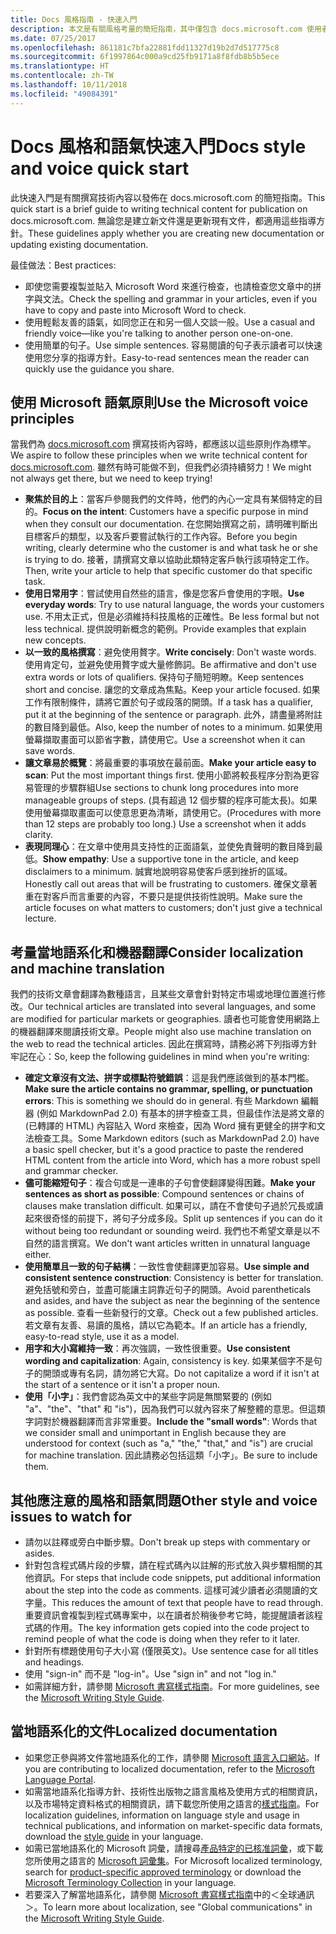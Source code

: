 ```yaml
---
title: Docs 風格指南 - 快速入門
description: 本文是有關風格考量的簡短指南，其中僅包含 docs.microsoft.com 使用者入門的基本主題。
ms.date: 07/25/2017
ms.openlocfilehash: 861181c7bfa22881fdd11327d19b2d7d517775c8
ms.sourcegitcommit: 6f1997864c000a9cd25fb9171a8f8fdb8b5b5ece
ms.translationtype: HT
ms.contentlocale: zh-TW
ms.lasthandoff: 10/11/2018
ms.locfileid: "49084391"
---
```

# <a name="docs-style-and-voice-quick-start"></a><span data-ttu-id="5eb50-103">Docs 風格和語氣快速入門</span><span class="sxs-lookup"><span data-stu-id="5eb50-103">Docs style and voice quick start</span></span>

<span data-ttu-id="5eb50-104">此快速入門是有關撰寫技術內容以發佈在 docs.microsoft.com 的簡短指南。</span><span class="sxs-lookup"><span data-stu-id="5eb50-104">This quick start is a brief guide to writing technical content for publication on docs.microsoft.com.</span></span> <span data-ttu-id="5eb50-105">無論您是建立新文件還是更新現有文件，都適用這些指導方針。</span><span class="sxs-lookup"><span data-stu-id="5eb50-105">These guidelines apply whether you are creating new documentation or updating existing documentation.</span></span>

<span data-ttu-id="5eb50-106">最佳做法：</span><span class="sxs-lookup"><span data-stu-id="5eb50-106">Best practices:</span></span>

- <span data-ttu-id="5eb50-107">即使您需要複製並貼入 Microsoft Word 來進行檢查，也請檢查您文章中的拼字與文法。</span><span class="sxs-lookup"><span data-stu-id="5eb50-107">Check the spelling and grammar in your articles, even if you have to copy and paste into Microsoft Word to check.</span></span>
- <span data-ttu-id="5eb50-108">使用輕鬆友善的語氣，如同您正在和另一個人交談一般。</span><span class="sxs-lookup"><span data-stu-id="5eb50-108">Use a casual and friendly voice—like you're talking to another person one-on-one.</span></span>
- <span data-ttu-id="5eb50-109">使用簡單的句子。</span><span class="sxs-lookup"><span data-stu-id="5eb50-109">Use simple sentences.</span></span> <span data-ttu-id="5eb50-110">容易閱讀的句子表示讀者可以快速使用您分享的指導方針。</span><span class="sxs-lookup"><span data-stu-id="5eb50-110">Easy-to-read sentences mean the reader can quickly use the guidance you share.</span></span>

## <a name="use-the-microsoft-voice-principles"></a><span data-ttu-id="5eb50-111">使用 Microsoft 語氣原則</span><span class="sxs-lookup"><span data-stu-id="5eb50-111">Use the Microsoft voice principles</span></span>

<span data-ttu-id="5eb50-112">當我們為 [docs.microsoft.com](https://docs.microsoft.com) 撰寫技術內容時，都應該以這些原則作為標竿。</span><span class="sxs-lookup"><span data-stu-id="5eb50-112">We aspire to follow these principles when we write technical content for [docs.microsoft.com](https://docs.microsoft.com).</span></span> <span data-ttu-id="5eb50-113">雖然有時可能做不到，但我們必須持續努力！</span><span class="sxs-lookup"><span data-stu-id="5eb50-113">We might not always get there, but we need to keep trying!</span></span>

- <span data-ttu-id="5eb50-114">**聚焦於目的上**：當客戶參閱我們的文件時，他們的內心一定具有某個特定的目的。</span><span class="sxs-lookup"><span data-stu-id="5eb50-114">**Focus on the intent**: Customers have a specific purpose in mind when they consult our documentation.</span></span> <span data-ttu-id="5eb50-115">在您開始撰寫之前，請明確判斷出目標客戶的類型，以及客戶要嘗試執行的工作內容。</span><span class="sxs-lookup"><span data-stu-id="5eb50-115">Before you begin writing, clearly determine who the customer is and what task he or she is trying to do.</span></span> <span data-ttu-id="5eb50-116">接著，請撰寫文章以協助此類特定客戶執行該項特定工作。</span><span class="sxs-lookup"><span data-stu-id="5eb50-116">Then, write your article to help that specific customer do that specific task.</span></span>
- <span data-ttu-id="5eb50-117">**使用日常用字**：嘗試使用自然些的語言，像是您客戶會使用的字眼。</span><span class="sxs-lookup"><span data-stu-id="5eb50-117">**Use everyday words**: Try to use natural language, the words your customers use.</span></span> <span data-ttu-id="5eb50-118">不用太正式，但是必須維持科技風格的正確性。</span><span class="sxs-lookup"><span data-stu-id="5eb50-118">Be less formal but not less technical.</span></span> <span data-ttu-id="5eb50-119">提供說明新概念的範例。</span><span class="sxs-lookup"><span data-stu-id="5eb50-119">Provide examples that explain new concepts.</span></span>
- <span data-ttu-id="5eb50-120">**以一致的風格撰寫**：避免使用贅字。</span><span class="sxs-lookup"><span data-stu-id="5eb50-120">**Write concisely**: Don't waste words.</span></span> <span data-ttu-id="5eb50-121">使用肯定句，並避免使用贅字或大量修飾詞。</span><span class="sxs-lookup"><span data-stu-id="5eb50-121">Be affirmative and don't use extra words or lots of qualifiers.</span></span> <span data-ttu-id="5eb50-122">保持句子簡短明瞭。</span><span class="sxs-lookup"><span data-stu-id="5eb50-122">Keep sentences short and concise.</span></span> <span data-ttu-id="5eb50-123">讓您的文章成為焦點。</span><span class="sxs-lookup"><span data-stu-id="5eb50-123">Keep your article focused.</span></span> <span data-ttu-id="5eb50-124">如果工作有限制條件，請將它置於句子或段落的開頭。</span><span class="sxs-lookup"><span data-stu-id="5eb50-124">If a task has a qualifier, put it at the beginning of the sentence or paragraph.</span></span> <span data-ttu-id="5eb50-125">此外，請盡量將附註的數目降到最低。</span><span class="sxs-lookup"><span data-stu-id="5eb50-125">Also, keep the number of notes to a minimum.</span></span> <span data-ttu-id="5eb50-126">如果使用螢幕擷取畫面可以節省字數，請使用它。</span><span class="sxs-lookup"><span data-stu-id="5eb50-126">Use a screenshot when it can save words.</span></span>
- <span data-ttu-id="5eb50-127">**讓文章易於概覽**：將最重要的事項放在最前面。</span><span class="sxs-lookup"><span data-stu-id="5eb50-127">**Make your article easy to scan**: Put the most important things first.</span></span> <span data-ttu-id="5eb50-128">使用小節將較長程序分割為更容易管理的步驟群組</span><span class="sxs-lookup"><span data-stu-id="5eb50-128">Use sections to chunk long procedures into more manageable groups of steps.</span></span> <span data-ttu-id="5eb50-129">(具有超過 12 個步驟的程序可能太長)。如果使用螢幕擷取畫面可以使意思更為清晰，請使用它。</span><span class="sxs-lookup"><span data-stu-id="5eb50-129">(Procedures with more than 12 steps are probably too long.) Use a screenshot when it adds clarity.</span></span>
- <span data-ttu-id="5eb50-130">**表現同理心**：在文章中使用具支持性的正面語氣，並使免責聲明的數目降到最低。</span><span class="sxs-lookup"><span data-stu-id="5eb50-130">**Show empathy**: Use a supportive tone in the article, and keep disclaimers to a minimum.</span></span> <span data-ttu-id="5eb50-131">誠實地說明容易使客戶感到挫折的區域。</span><span class="sxs-lookup"><span data-stu-id="5eb50-131">Honestly call out areas that will be frustrating to customers.</span></span> <span data-ttu-id="5eb50-132">確保文章著重在對客戶而言重要的內容，不要只是提供技術性說明。</span><span class="sxs-lookup"><span data-stu-id="5eb50-132">Make sure the article focuses on what matters to customers; don't just give a technical lecture.</span></span>

## <a name="consider-localization-and-machine-translation"></a><span data-ttu-id="5eb50-133">考量當地語系化和機器翻譯</span><span class="sxs-lookup"><span data-stu-id="5eb50-133">Consider localization and machine translation</span></span>

<span data-ttu-id="5eb50-134">我們的技術文章會翻譯為數種語言，且某些文章會針對特定市場或地理位置進行修改。</span><span class="sxs-lookup"><span data-stu-id="5eb50-134">Our technical articles are translated into several languages, and some are modified for particular markets or geographies.</span></span> <span data-ttu-id="5eb50-135">讀者也可能會使用網路上的機器翻譯來閱讀技術文章。</span><span class="sxs-lookup"><span data-stu-id="5eb50-135">People might also use machine translation on the web to read the technical articles.</span></span> <span data-ttu-id="5eb50-136">因此在撰寫時，請務必將下列指導方針牢記在心：</span><span class="sxs-lookup"><span data-stu-id="5eb50-136">So, keep the following guidelines in mind when you're writing:</span></span>

- <span data-ttu-id="5eb50-137">**確定文章沒有文法、拼字或標點符號錯誤**：這是我們應該做到的基本門檻。</span><span class="sxs-lookup"><span data-stu-id="5eb50-137">**Make sure the article contains no grammar, spelling, or punctuation errors**: This is something we should do in general.</span></span> <span data-ttu-id="5eb50-138">有些 Markdown 編輯器 (例如 MarkdownPad 2.0) 有基本的拼字檢查工具，但最佳作法是將文章的 (已轉譯的 HTML) 內容貼入 Word 來檢查，因為 Word 擁有更健全的拼字和文法檢查工具。</span><span class="sxs-lookup"><span data-stu-id="5eb50-138">Some Markdown editors (such as MarkdownPad 2.0) have a basic spell checker, but it's a good practice to paste the rendered HTML content from the article into Word, which has a more robust spell and grammar checker.</span></span>
- <span data-ttu-id="5eb50-139">**儘可能縮短句子**：複合句或是一連串的子句會使翻譯變得困難。</span><span class="sxs-lookup"><span data-stu-id="5eb50-139">**Make your sentences as short as possible**: Compound sentences or chains of clauses make translation difficult.</span></span> <span data-ttu-id="5eb50-140">如果可以，請在不會使句子過於冗長或讀起來很奇怪的前提下，將句子分成多段。</span><span class="sxs-lookup"><span data-stu-id="5eb50-140">Split up sentences if you can do it without being too redundant or sounding weird.</span></span> <span data-ttu-id="5eb50-141">我們也不希望文章是以不自然的語言撰寫。</span><span class="sxs-lookup"><span data-stu-id="5eb50-141">We don't want articles written in unnatural language either.</span></span>
- <span data-ttu-id="5eb50-142">**使用簡單且一致的句子結構**：一致性會使翻譯更加容易。</span><span class="sxs-lookup"><span data-stu-id="5eb50-142">**Use simple and consistent sentence construction**: Consistency is better for translation.</span></span> <span data-ttu-id="5eb50-143">避免括號和旁白，並盡可能讓主詞靠近句子的開頭。</span><span class="sxs-lookup"><span data-stu-id="5eb50-143">Avoid parentheticals and asides, and have the subject as near the beginning of the sentence as possible.</span></span> <span data-ttu-id="5eb50-144">查看一些新發行的文章。</span><span class="sxs-lookup"><span data-stu-id="5eb50-144">Check out a few published articles.</span></span> <span data-ttu-id="5eb50-145">若文章有友善、易讀的風格，請以它為範本。</span><span class="sxs-lookup"><span data-stu-id="5eb50-145">If an article has a friendly, easy-to-read style, use it as a model.</span></span>
- <span data-ttu-id="5eb50-146">**用字和大小寫維持一致**：再次強調，一致性很重要。</span><span class="sxs-lookup"><span data-stu-id="5eb50-146">**Use consistent wording and capitalization**: Again, consistency is key.</span></span> <span data-ttu-id="5eb50-147">如果某個字不是句子的開頭或專有名詞，請勿將它大寫。</span><span class="sxs-lookup"><span data-stu-id="5eb50-147">Do not capitalize a word if it isn't at the start of a sentence or it isn't a proper noun.</span></span>
- <span data-ttu-id="5eb50-148">**使用「小字」**：我們會認為英文中的某些字詞是無關緊要的 (例如 "a"、"the"、"that" 和 "is")，因為我們可以就內容來了解整體的意思。但這類字詞對於機器翻譯而言非常重要。</span><span class="sxs-lookup"><span data-stu-id="5eb50-148">**Include the "small words"**: Words that we consider small and unimportant in English because they are understood for context (such as "a," "the," "that," and "is") are crucial for machine translation.</span></span> <span data-ttu-id="5eb50-149">因此請務必包括這類「小字」。</span><span class="sxs-lookup"><span data-stu-id="5eb50-149">Be sure to include them.</span></span>

## <a name="other-style-and-voice-issues-to-watch-for"></a><span data-ttu-id="5eb50-150">其他應注意的風格和語氣問題</span><span class="sxs-lookup"><span data-stu-id="5eb50-150">Other style and voice issues to watch for</span></span>

- <span data-ttu-id="5eb50-151">請勿以註釋或旁白中斷步驟。</span><span class="sxs-lookup"><span data-stu-id="5eb50-151">Don't break up steps with commentary or asides.</span></span>
- <span data-ttu-id="5eb50-152">針對包含程式碼片段的步驟，請在程式碼內以註解的形式放入與步驟相關的其他資訊。</span><span class="sxs-lookup"><span data-stu-id="5eb50-152">For steps that include code snippets, put additional information about the step into the code as comments.</span></span> <span data-ttu-id="5eb50-153">這樣可減少讀者必須閱讀的文字量。</span><span class="sxs-lookup"><span data-stu-id="5eb50-153">This reduces the amount of text that people have to read through.</span></span> <span data-ttu-id="5eb50-154">重要資訊會複製到程式碼專案中，以在讀者於稍後參考它時，能提醒讀者該程式碼的作用。</span><span class="sxs-lookup"><span data-stu-id="5eb50-154">The key information gets copied into the code project to remind people of what the code is doing when they refer to it later.</span></span>
- <span data-ttu-id="5eb50-155">針對所有標題使用句子大小寫 (僅限英文)。</span><span class="sxs-lookup"><span data-stu-id="5eb50-155">Use sentence case for all titles and headings.</span></span>
- <span data-ttu-id="5eb50-156">使用 "sign-in" 而不是 "log-in"。</span><span class="sxs-lookup"><span data-stu-id="5eb50-156">Use "sign in" and not "log in."</span></span>
- <span data-ttu-id="5eb50-157">如需詳細方針，請參閱 [Microsoft 書寫樣式指南](https://docs.microsoft.com/style-guide/welcome)。</span><span class="sxs-lookup"><span data-stu-id="5eb50-157">For more guidelines, see the [Microsoft Writing Style Guide](https://docs.microsoft.com/style-guide/welcome).</span></span>

## <a name="localized-documentation"></a><span data-ttu-id="5eb50-158">當地語系化的文件</span><span class="sxs-lookup"><span data-stu-id="5eb50-158">Localized documentation</span></span>

- <span data-ttu-id="5eb50-159">如果您正參與將文件當地語系化的工作，請參閱 [Microsoft 語言入口網站](https://www.microsoft.com/Language/Default.aspx)。</span><span class="sxs-lookup"><span data-stu-id="5eb50-159">If you are contributing to localized documentation, refer to the [Microsoft Language Portal](https://www.microsoft.com/Language/Default.aspx).</span></span>
- <span data-ttu-id="5eb50-160">如需當地語系化指導方針、技術性出版物之語言風格及使用方式的相關資訊，以及市場特定資料格式的相關資訊，請下載您所使用之語言的[樣式指南](https://www.microsoft.com/Language/StyleGuides)。</span><span class="sxs-lookup"><span data-stu-id="5eb50-160">For localization guidelines, information on language style and usage in technical publications, and information on market-specific data formats, download the [style guide](https://www.microsoft.com/Language/StyleGuides) in your language.</span></span>
- <span data-ttu-id="5eb50-161">如需已當地語系化的 Microsoft 詞彙，請搜尋[產品特定的已核准詞彙](https://www.microsoft.com/Language/Default.aspx)，或下載您所使用之語言的 [Microsoft 詞彙集](https://www.microsoft.com/Language/Terminology.aspx)。</span><span class="sxs-lookup"><span data-stu-id="5eb50-161">For Microsoft localized terminology, search for [product-specific approved terminology](https://www.microsoft.com/Language/Default.aspx) or download the [Microsoft Terminology Collection](https://www.microsoft.com/Language/Terminology.aspx) in your language.</span></span>
- <span data-ttu-id="5eb50-162">若要深入了解當地語系化，請參閱 [Microsoft 書寫樣式指南](https://docs.microsoft.com/style-guide/global-communications)中的＜全球通訊＞。</span><span class="sxs-lookup"><span data-stu-id="5eb50-162">To learn more about localization, see "Global communications" in the [Microsoft Writing Style Guide](https://docs.microsoft.com/style-guide/global-communications).</span></span>
